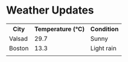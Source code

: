 # Weather Updates

<!-- WEATHER-UPDATE-START -->
<table><tr><th>City</th><th>Temperature (°C)</th><th>Condition</th></tr><tr><td>Valsad</td><td>29.7</td><td>Sunny</td></tr><tr><td>Boston</td><td>13.3</td><td>Light rain</td></tr><tr><td></td><td></td><td></td></tr></table>
<!-- WEATHER-UPDATE-END -->
